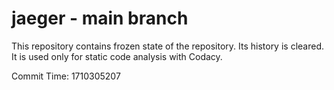 # jaeger - main branch

This repository contains frozen state of the repository.
Its history is cleared. It is used only for static code
analysis with Codacy.

Commit Time: 1710305207